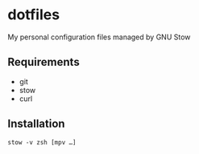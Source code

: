 # dotfiles

My personal configuration files managed by GNU Stow

## Requirements

- git
- stow
- curl

## Installation

`stow -v zsh [mpv …]`

